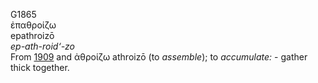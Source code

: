 <body>
  <p>G1865<br>  ἐπαθροίζω  <br> epathroizō  <br><i>ep-ath-roid‘-zo </i><br>From <a href="g1909.htm">1909</a> and   ἀθροίζω    athroizō   (to <i>assemble</i>); to <i>accumulate:</i> - gather thick together.<br></p>
 </body>